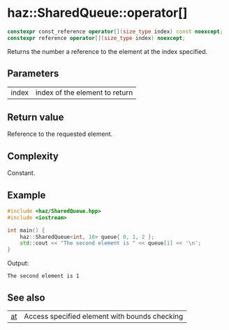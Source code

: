 # **haz::SharedQueue::operator[]**

```cpp
constexpr const_reference operator[](size_type index) const noexcept;
constexpr reference operator[](size_type index) noexcept;
```

Returns the number a reference to the element at the index specified.

## Parameters
|||
| ---:| --- |
| index | index of the element to return |

## Return value
Reference to the requested element.

## Complexity
Constant.

## Example

```cpp
#include <haz/SharedQueue.hpp>
#include <iostream>

int main() {
    haz::SharedQueue<int, 10> queue{ 0, 1, 2 };
    std::cout << "The second element is " << queue[1] << '\n';
}
```
Output:
```
The second element is 1
```

## See also
|||
| ---:| --- |
| [at](at.md) | Access specified element with bounds checking |
